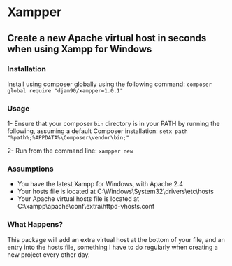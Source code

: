 # Xampper
## Create a new Apache virtual host in seconds when using Xampp for Windows

### Installation
Install using composer globally using the following command:
`composer global require "djam90/xampper=1.0.1"`

### Usage
1- Ensure that your composer `bin` directory is in your PATH by running the following, assuming a default Composer installation: `setx path "%path%;%APPDATA%\Composer\vendor\bin;"`

2- Run from the command line: `xampper new`

### Assumptions
- You have the latest Xampp for Windows, with Apache 2.4
- Your hosts file is located at C:\Windows\System32\drivers\etc\hosts
- Your Apache virtual hosts file is located at C:\xampp\apache\conf\extra\httpd-vhosts.conf

### What Happens?
This package will add an extra virtual host at the bottom of your file, and an entry into the hosts file, something I have to do regularly when creating a new project every other day. 